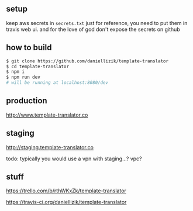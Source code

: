 ## setup

keep aws secrets in `secrets.txt` just for reference, you need to put them in travis web ui. and for the love of god don't expose the secrets on github

## how to build

```bash
$ git clone https://github.com/daniellizik/template-translator
$ cd template-translator
$ npm i
$ npm run dev
# will be running at localhost:8080/dev
```

## production
http://www.template-translator.co

## staging
http://staging.template-translator.co

todo: typically you would use a vpn with staging...? vpc?

## stuff

https://trello.com/b/rthWKxZk/template-translator

https://travis-ci.org/daniellizik/template-translator